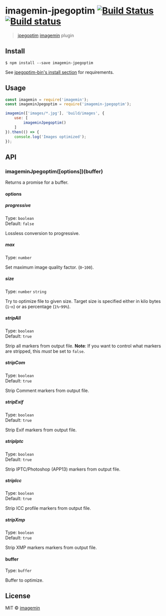 # imagemin-jpegoptim [![Build Status](https://travis-ci.org/imagemin/imagemin-jpegoptim.svg?branch=master)](https://travis-ci.org/imagemin/imagemin-jpegoptim) [![Build status](https://ci.appveyor.com/api/projects/status/dd2mjdl1lhqjj6u7?svg=true)](https://ci.appveyor.com/project/ShinnosukeWatanabe/imagemin-jpegoptim)

> [jpegoptim](https://github.com/tjko/jpegoptim) [imagemin](https://github.com/imagemin/imagemin) plugin


## Install

```
$ npm install --save imagemin-jpegoptim
```

See [jpegoptim-bin's install section](https://github.com/imagemin/jpegoptim-bin#install) for requirements.


## Usage

```js
const imagemin = require('imagemin');
const imageminJpegoptim = require('imagemin-jpegoptim');

imagemin(['images/*.jpg'], 'build/images', {
	use: [
		imageminJpegoptim()
	]
}).then(() => {
	console.log('Images optimized');
});
```


## API

### imageminJpegoptim([options])(buffer)

Returns a promise for a buffer.

#### options

##### progressive

Type: `boolean`<br>
Default: `false`

Lossless conversion to progressive.

##### max

Type: `number`

Set maximum image quality factor. (`0`-`100`).

##### size

Type: `number` `string`

Try to optimize file to given size. Target size is specified either in kilo bytes (`1`-`n`) or as percentage (`1%`-`99%`).

##### stripAll

Type: `boolean`  
Default: `true`

Strip all markers from output file. **Note**: If you want to control what markers are stripped, this _must_ be set to `false`.

##### stripCom

Type: `boolean`  
Default: `true`

Strip Comment markers from output file.

##### stripExif

Type: `boolean`  
Default: `true`

Strip Exif markers from output file.

##### stripIptc

Type: `boolean`  
Default: `true`

Strip IPTC/Photoshop (APP13) markers from output file.

##### stripIcc

Type: `boolean`  
Default: `true`

Strip ICC profile markers from output file.

##### stripXmp

Type: `boolean`  
Default: `true`

Strip XMP markers markers from output file.



#### buffer

Type: `buffer`

Buffer to optimize.


## License

MIT © [imagemin](https://github.com/imagemin)
